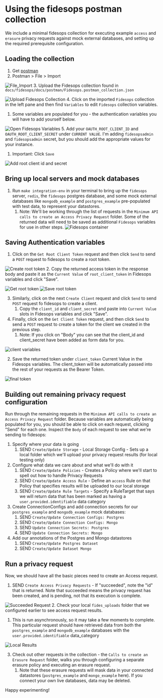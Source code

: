 # Using the fidesops postman collection

We include a minimal fidesops collection for executing example `access` and `erasure` privacy requests against
mock external databases, and setting up the required prerequisite configuration.

## Loading the collection
1. Get [postman](https://www.postman.com/)
2. Postman > File > Import

![File_Import](../img/postman_images/import_collection.png)
3. Upload the Fidesops collection found in `docs/fidesops/docs/postman/Fidesops.postman_collection.json`

![Upload Fidesops Collection](../img/postman_images/upload_files.png)
4. Click on the imported `Fidesops` collection in the left pane and then find `Variables` to edit `Fidesops` collection variables.
   1. Some variables are populated for you - the authentication variables you will have to add yourself below.

![Open Fidesops Variables](../img/postman_images/open_fidesops_variables.png)
5. Add your `OAUTH_ROOT_CLIENT_ID` and `OAUTH_ROOT_CLIENT_SECRET` under `CURRENT VALUE`.  I'm adding `fidesopsadmin` and `fidesopsadmin` secret, but you should add the appropriate values for your instance.
   1. Important: Click `Save`

![Add root client id and secret](../img/postman_images/add_root_client_id_and_secret.png)

## Bring up local servers and mock databases
1. Run `make integration-env` in your terminal to bring up the `fidesops` server, `redis`, the `fidesops` postgres database, and some mock external databases like `mongodb_example` and `postgres_example` pre-populated with test data, to represent your datastores.
   1. Note: We'll be working through the list of requests in the `Minimum API calls to create an Access Privacy Request` folder.  Some of the returned data will need to be saved as additional `Fidesops` variables for use in other steps.
![Fidesops container](../img/postman_images/fidesops_container.png)

## Saving Authentication variables
1. Click on the `Get Root Client Token` request and then click `Send` to send a `POST` request to fidesops to create a root token.

![Create root token](../img/postman_images/create_root_client_token.png)
2. Copy the returned access token in the response body and paste it as the `Current Value` of `root_client_token` in Fidesops variables and click "Save".

![Get root token](../img/postman_images/root_token_response.png)
![Save root token](../img/postman_images/save_root_client_token.png)

3. Similarly, click on the next `Create Client` request and click `Send` to send `POST` request fo fidesops to create a client.
   1. Copy the `client_id` and `client_secret` and paste into `Current Value` slots in Fidesops variables and click "Save".
4. Finally, click on the `Get Client Token` request, and then click `Send` to send a `POST` request to create a token for the client we created in the previous step.
   1. Note: If you click on "Body" you can see that the client_id and client_secret have been added as form data for you.

![client variables](../img/postman_images/client_form_data.png)

   2. Save the returned token under `client_token` Current Value in the Fidesops variables.  The client_token will be automatically passed into the rest of your requests as the Bearer Token.

![final token](../img/postman_images/final_token.png)


## Building out remaining privacy request configuration
Run through the remaining requests in the `Minimum API calls to create an Access Privacy Request` folder. Because
variables are automatically being populated for you, you should be able to click on each request, clicking "Send" for each one.
Inspect the `Body` of each request to see what we're sending to fidesops:

1. Specify where your data is going
   1. SEND `Create/Update Storage` - Local Storage Config - Sets up a local folder which we'll upload your privacy request results (for local testing only)
2. Configure what data we care about and what we'll do with it
   1. SEND `Create/Update Policies` - Creates a Policy where we'll start to spell out how to handle Privacy Requests
   2. SEND `Create/Update Access Rule` - Define an `access` Rule on that Policy that specifies results will be uploaded to our local storage
   3. SEND `Create/Update Rule Targets` - Specify a RuleTarget that says we will return data that has been marked as having a `user.provided.identifiable` data category
3. Create ConnectionConfigs and add connection secrets for our `postgres_example` and `mongodb_example` mock databases:
   1. SEND `Create/Update Connection Configs: Postgres`
   2. SEND `Create/Update Connection Configs: Mongo`
   3. SEND `Update Connection Secrets: Postgres`
   4. SEND `Update Connection Secrets: Mongo`
4. Add our annotations of the Postgres and Mongo datastores
   1. SEND `Create/Update Postgres Dataset`
   2. SEND `Create/Update Dataset Mongo`


## Run a privacy request
Now, we should have all the basic pieces need to create an Access request.
1. SEND `Create Access Privacy Requests` - If "succeeded", note the "id" that is returned. Note that succeeded means the privacy request has been created, and is pending, not that its execution is complete.

![Succeeded Request](../img/postman_images/succeeded_privacy_request.png)
2. Check your local `fides_uploads` folder that we configured earlier to see access request results.
   1. This is run asynchronously, so it may take a few moments to complete.  This particular request should have retrieved data from both the `postgres_example` and `mongodb_example` databases with the `user.provided.identifiable` data_category

![Local Results](../img/postman_images/local_results.png)

3. Check out other requests in the collection - the `Calls to create an Erasure Request` folder, walks you through configuring a separate erasure policy and executing an erasure request.
   1. Note that these erasure requests will mask data in your connected datastores (`postgres_example` and `mongo_example` here). If you connect your own live databases, data may be deleted.

Happy experimenting!